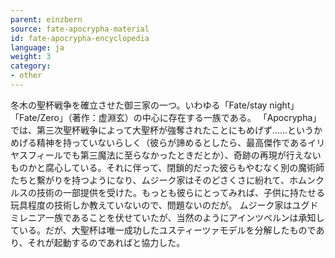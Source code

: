 ```yaml
---
parent: einzbern
source: fate-apocrypha-material
id: fate-apocrypha-encyclopedia
language: ja
weight: 3
category:
- other
---
```


冬木の聖杯戦争を確立させた御三家の一つ。いわゆる「Fate/stay night」「Fate/Zero」（著作：虚淵玄）の中心に存在する一族である。
「Apocrypha」では、第三次聖杯戦争によって大聖杯が強奪されたことにもめげず……というかめげる精神を持っていないらしく（彼らが諦めるとしたら、最高傑作であるイリヤスフィールでも第三魔法に至らなかったときだとか）、奇跡の再現が行えないものかと腐心している。それに伴って、閉鎖的だった彼らもやむなく別の魔術師たちと繫がりを持つようになり、ムジーク家はそのどさくさに紛れて、ホムンクルスの技術の一部提供を受けた。もっとも彼らにとってみれば、子供に持たせる玩具程度の技術しか教えていないので、問題ないのだが。
ムジーク家はユグドミレニア一族であることを伏せていたが、当然のようにアインツベルンは承知している。だが、大聖杯は唯一成功したユスティーツァモデルを分解したものであり、それが起動するのであればと協力した。
